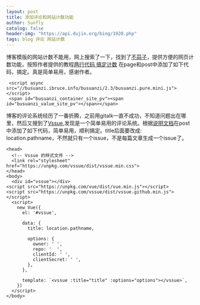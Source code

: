 ```yaml
---
layout: post
title: 添加评论和网站计数功能
author: Sunfly
catalog: false
header-img: "https://api.dujin.org/bing/1920.php"
tags: blog 评论 网站计数
---
```

博客模版的网站计数不能用，网上搜索了一下，找到了[不蒜子](http://busuanzi.ibruce.info/)，提供方便的网页计数功能，按照作者提供的教程[两行代码 搞定计数](http://ibruce.info/2015/04/04/busuanzi/) 在page和post中添加了如下代码，搞定。真是简单易用，感谢作者。

```
 <script async src="//busuanzi.ibruce.info/busuanzi/2.3/busuanzi.pure.mini.js"></script>
 <span id="busuanzi_container_site_pv"><span id="busuanzi_value_site_pv"></span></span>
```

博客的评论系统经历了一番折腾，之前用gitalk一直不成功，不知道问题出在哪里，然后又搜到了[Vssue](https://vssue.js.org/zh/),发现是一个简单易用的评论系统。根据[说明文档](<https://vssue.js.org/zh/guide/getting-started.html>)在post中添加了如下代码，简单易用，顺利搞定。title后面要改成: location.pathname，不然就只有一个issue，不是每篇文章生成一个issue了。

```
<head>
  <!-- Vssue 的样式文件 -->
  <link rel="stylesheet" href="https://unpkg.com/vssue/dist/vssue.min.css">
</head>
<body>
  <div id="vssue"></div>
<script src="https://unpkg.com/vue/dist/vue.min.js"></script>
<script src="https://unpkg.com/vssue/dist/vssue.github.min.js"></script>	
  <script>
    new Vue({
      el: '#vssue',

      data: {
        title: location.pathname,

        options: {
          owner: ' ',
          repo: '  ',
          clientId: ' ',
          clientSecret: ' ', 
        },
      },

      template: `<vssue :title="title" :options="options"></vssue>`,
    })
  </script>
</body>
```



